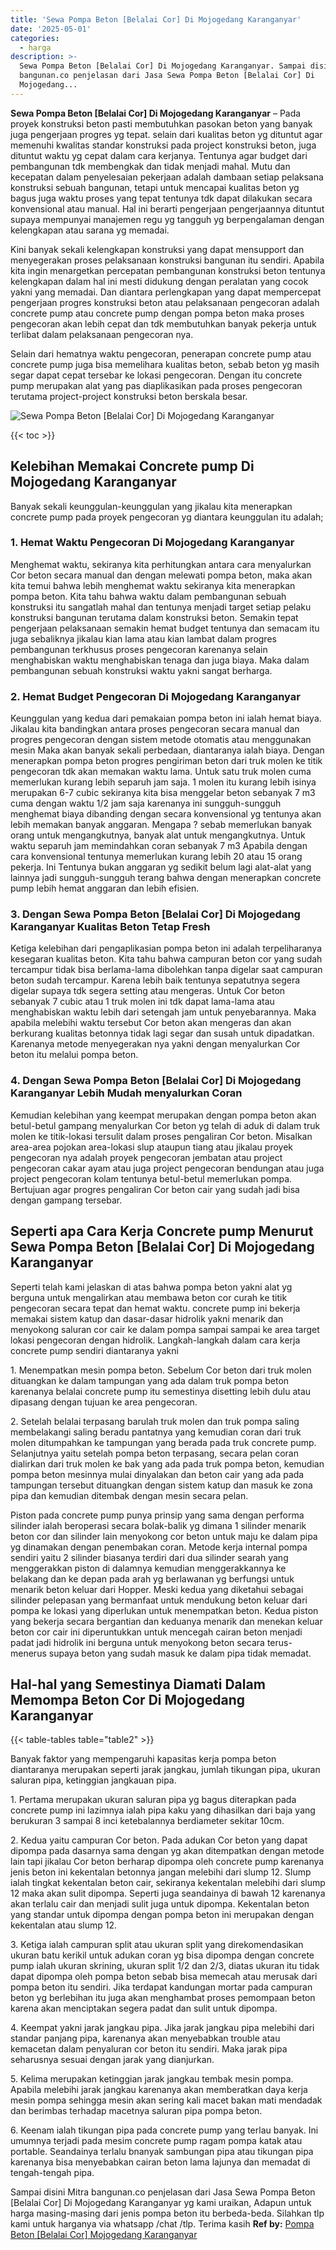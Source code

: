 ```yaml
---
title: 'Sewa Pompa Beton [Belalai Cor] Di Mojogedang Karanganyar'
date: '2025-05-01'
categories:
  - harga
description: >-
  Sewa Pompa Beton [Belalai Cor] Di Mojogedang Karanganyar. Sampai disini Mitra
  bangunan.co penjelasan dari Jasa Sewa Pompa Beton [Belalai Cor] Di
  Mojogedang...
---
```


**Sewa Pompa Beton \[Belalai Cor\] Di Mojogedang Karanganyar** – Pada proyek konstruksi beton pasti membutuhkan pasokan beton yang banyak juga pengerjaan progres yg tepat. selain dari kualitas beton yg dituntut agar memenuhi kwalitas standar konstruksi pada project konstruksi beton, juga dituntut waktu yg cepat dalam cara kerjanya. Tentunya agar budget dari pembangunan tdk membengkak dan tidak menjadi mahal. Mutu dan kecepatan dalam penyelesaian pekerjaan adalah dambaan setiap pelaksana konstruksi sebuah bangunan, tetapi untuk mencapai kualitas beton yg bagus juga waktu proses yang tepat tentunya tdk dapat dilakukan secara konvensional atau manual. Hal ini berarti pengerjaan pengerjaannya dituntut supaya mempunyai manajemen regu yg tangguh yg berpengalaman dengan kelengkapan atau sarana yg memadai.

Kini banyak sekali kelengkapan konstruksi yang dapat mensupport dan menyegerakan proses pelaksanaan konstruksi bangunan itu sendiri. Apabila kita ingin menargetkan percepatan pembangunan konstruksi beton tentunya kelengkapan dalam hal ini mesti didukung dengan peralatan yang cocok yakni yang memadai. Dan diantara perlengkapan yang dapat mempercepat pengerjaan progres konstruksi beton atau pelaksanaan pengecoran adalah concrete pump atau concrete pump dengan pompa beton maka proses pengecoran akan lebih cepat dan tdk membutuhkan banyak pekerja untuk terlibat dalam pelaksanaan pengecoran nya.

Selain dari hematnya waktu pengecoran, penerapan concrete pump atau concrete pump juga bisa memelihara kualitas beton, sebab beton yg masih segar dapat cepat tersebar ke lokasi pengecoran. Dengan itu concrete pump merupakan alat yang pas diaplikasikan pada proses pengecoran terutama project-project konstruksi beton berskala besar.

![Sewa Pompa Beton [Belalai Cor] Di Mojogedang Karanganyar](/images/sewa-concrete-pump-37.png)

{{< toc >}}

## Kelebihan Memakai Concrete pump Di Mojogedang Karanganyar

Banyak sekali keunggulan-keunggulan yang jikalau kita menerapkan concrete pump pada proyek pengecoran yg diantara keunggulan itu adalah;

### 1\. Hemat Waktu Pengecoran Di Mojogedang Karanganyar

Menghemat waktu, sekiranya kita perhitungkan antara cara menyalurkan Cor beton secara manual dan dengan melewati pompa beton, maka akan kita temui bahwa lebih menghemat waktu sekiranya kita menerapkan pompa beton. Kita tahu bahwa waktu dalam pembangunan sebuah konstruksi itu sangatlah mahal dan tentunya menjadi target setiap pelaku konstruksi bangunan terutama dalam konstruksi beton. Semakin tepat pengerjaan pelaksanaan semakin hemat budget tentunya dan semacam itu juga sebaliknya jikalau kian lama atau kian lambat dalam progres pembangunan terkhusus proses pengecoran karenanya selain menghabiskan waktu menghabiskan tenaga dan juga biaya. Maka dalam pembangunan sebuah konstruksi waktu yakni sangat berharga.

### 2\. Hemat Budget Pengecoran Di Mojogedang Karanganyar

Keunggulan yang kedua dari pemakaian pompa beton ini ialah hemat biaya. Jikalau kita bandingkan antara proses pengecoran secara manual dan progres pengecoran dengan sistem metode otomatis atau menggunakan mesin Maka akan banyak sekali perbedaan, diantaranya ialah biaya. Dengan menerapkan pompa beton progres pengiriman beton dari truk molen ke titik pengecoran tdk akan memakan waktu lama. Untuk satu truk molen cuma memerlukan kurang lebih separuh jam saja. 1 molen itu kurang lebih isinya merupakan 6-7 cubic sekiranya kita bisa menggelar beton sebanyak 7 m3 cuma dengan waktu 1/2 jam saja karenanya ini sungguh-sungguh menghemat biaya dibanding dengan secara konvensional yg tentunya akan lebih memakan banyak anggaran. Mengapa ? sebab memerlukan banyak orang untuk mengangkutnya, banyak alat untuk mengangkutnya. Untuk waktu separuh jam memindahkan coran sebanyak 7 m3 Apabila dengan cara konvensional tentunya memerlukan kurang lebih 20 atau 15 orang pekerja. Ini Tentunya bukan anggaran yg sedikit belum lagi alat-alat yang lainnya jadi sungguh-sungguh terang bahwa dengan menerapkan concrete pump lebih hemat anggaran dan lebih efisien.

### 3\. Dengan Sewa Pompa Beton \[Belalai Cor\] Di Mojogedang Karanganyar Kualitas Beton Tetap Fresh

Ketiga kelebihan dari pengaplikasian pompa beton ini adalah terpeliharanya kesegaran kualitas beton. Kita tahu bahwa campuran beton cor yang sudah tercampur tidak bisa berlama-lama dibolehkan tanpa digelar saat campuran beton sudah tercampur. Karena lebih baik tentunya sepatutnya segera digelar supaya tdk segera setting atau mengeras. Untuk Cor beton sebanyak 7 cubic atau 1 truk molen ini tdk dapat lama-lama atau menghabiskan waktu lebih dari setengah jam untuk penyebarannya. Maka apabila melebihi waktu tersebut Cor beton akan mengeras dan akan berkurang kualitas betonnya tidak lagi segar dan susah untuk dipadatkan. Karenanya metode menyegerakan nya yakni dengan menyalurkan Cor beton itu melalui pompa beton.

### 4\. Dengan Sewa Pompa Beton \[Belalai Cor\] Di Mojogedang Karanganyar Lebih Mudah menyalurkan Coran

Kemudian kelebihan yang keempat merupakan dengan pompa beton akan betul-betul gampang menyalurkan Cor beton yg telah di aduk di dalam truk molen ke titik-lokasi tersulit dalam proses pengaliran Cor beton. Misalkan area-area pojokan area-lokasi slup ataupun tiang atau jikalau proyek pengecoran nya adalah proyek pengecoran jembatan atau project pengecoran cakar ayam atau juga project pengecoran bendungan atau juga project pengecoran kolam tentunya betul-betul memerlukan pompa. Bertujuan agar progres pengaliran Cor beton cair yang sudah jadi bisa dengan gampang tersebar.

## Seperti apa Cara Kerja Concrete pump Menurut Sewa Pompa Beton \[Belalai Cor\] Di Mojogedang Karanganyar

Seperti telah kami jelaskan di atas bahwa pompa beton yakni alat yg berguna untuk mengalirkan atau membawa beton cor curah ke titik pengecoran secara tepat dan hemat waktu. concrete pump ini bekerja memakai sistem katup dan dasar-dasar hidrolik yakni menarik dan menyokong saluran cor cair ke dalam pompa sampai sampai ke area target lokasi pengecoran dengan hidrolik. Langkah-langkah dalam cara kerja concrete pump sendiri diantaranya yakni

1\. Menempatkan mesin pompa beton. Sebelum Cor beton dari truk molen dituangkan ke dalam tampungan yang ada dalam truk pompa beton karenanya belalai concrete pump itu semestinya disetting lebih dulu atau dipasang dengan tujuan ke area pengecoran.

2\. Setelah belalai terpasang barulah truk molen dan truk pompa saling membelakangi saling beradu pantatnya yang kemudian coran dari truk molen ditumpahkan ke tampungan yang berada pada truk concrete pump. Selanjutnya yaitu setelah pompa beton terpasang, secara pelan coran dialirkan dari truk molen ke bak yang ada pada truk pompa beton, kemudian pompa beton mesinnya mulai dinyalakan dan beton cair yang ada pada tampungan tersebut dituangkan dengan sistem katup dan masuk ke zona pipa dan kemudian ditembak dengan mesin secara pelan.

Piston pada concrete pump punya prinsip yang sama dengan performa silinder ialah beroperasi secara bolak-balik yg dimana 1 silinder menarik beton cor dan silinder lain menyokong cor beton untuk maju ke dalam pipa yg dinamakan dengan penembakan coran. Metode kerja internal pompa sendiri yaitu 2 silinder biasanya terdiri dari dua silinder searah yang menggerakkan piston di dalamnya kemudian menggerakkannya ke belakang dan ke depan pada arah yg berlawanan yg berfungsi untuk menarik beton keluar dari Hopper. Meski kedua yang diketahui sebagai silinder pelepasan yang bermanfaat untuk mendukung beton keluar dari pompa ke lokasi yang diperlukan untuk menempatkan beton. Kedua piston yang bekerja secara bergantian dan keduanya menarik dan menekan keluar beton cor cair ini diperuntukkan untuk mencegah cairan beton menjadi padat jadi hidrolik ini berguna untuk menyokong beton secara terus-menerus supaya beton yang sudah masuk ke dalam pipa tidak memadat.

## Hal-hal yang Semestinya Diamati Dalam Memompa Beton Cor Di Mojogedang Karanganyar

{{< table-tables table="table2" >}}

Banyak faktor yang mempengaruhi kapasitas kerja pompa beton diantaranya merupakan seperti jarak jangkau, jumlah tikungan pipa, ukuran saluran pipa, ketinggian jangkauan pipa.

1\. Pertama merupakan ukuran saluran pipa yg bagus diterapkan pada concrete pump ini lazimnya ialah pipa kaku yang dihasilkan dari baja yang berukuran 3 sampai 8 inci ketebalannya berdiameter sekitar 10cm.

2\. Kedua yaitu campuran Cor beton. Pada adukan Cor beton yang dapat dipompa pada dasarnya sama dengan yg akan ditempatkan dengan metode lain tapi jikalau Cor beton berharap dipompa oleh concrete pump karenanya jenis beton ini kekentalan betonnya jangan melebihi dari slump 12. Slump ialah tingkat kekentalan beton cair, sekiranya kekentalan melebihi dari slump 12 maka akan sulit dipompa. Seperti juga seandainya di bawah 12 karenanya akan terlalu cair dan menjadi sulit juga untuk dipompa. Kekentalan beton yang standar untuk dipompa dengan pompa beton ini merupakan dengan kekentalan atau slump 12.

3\. Ketiga ialah campuran split atau ukuran split yang direkomendasikan ukuran batu kerikil untuk adukan coran yg bisa dipompa dengan concrete pump ialah ukuran skrining, ukuran split 1/2 dan 2/3, diatas ukuran itu tidak dapat dipompa oleh pompa beton sebab bisa memecah atau merusak dari pompa beton itu sendiri. Jika terdapat kandungan mortar pada campuran beton yg berlebihan itu juga akan menghambat proses pemompaan beton karena akan menciptakan segera padat dan sulit untuk dipompa.

4\. Keempat yakni jarak jangkau pipa. Jika jarak jangkau pipa melebihi dari standar panjang pipa, karenanya akan menyebabkan trouble atau kemacetan dalam penyaluran cor beton itu sendiri. Maka jarak pipa seharusnya sesuai dengan jarak yang dianjurkan.

5\. Kelima merupakan ketinggian jarak jangkau tembak mesin pompa. Apabila melebihi jarak jangkau karenanya akan memberatkan daya kerja mesin pompa sehingga mesin akan sering kali macet bakan mati mendadak dan berimbas terhadap macetnya saluran pipa pompa beton.

6\. Keenam ialah tikungan pipa pada concrete pump yang terlau banyak. Ini umumnya terjadi pada mesim concrete pump ragam pompa katak atau portable. Seandainya terlalu bnanyak sambungan pipa atau tikungan pipa karenanya bisa menyebabkan cairan beton lama lajunya dan memadat di tengah-tengah pipa.

Sampai disini Mitra bangunan.co penjelasan dari Jasa Sewa Pompa Beton \[Belalai Cor\] Di Mojogedang Karanganyar yg kami uraikan, Adapun untuk harga masing-masing dari jenis pompa beton itu berbeda-beda. Silahkan tlp kami untuk harganya via whatsapp /chat /tlp. Terima kasih
**Ref by:** [Pompa Beton [Belalai Cor] Mojogedang Karanganyar](https://id.wikipedia.org/wiki/Pompa)
